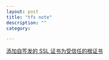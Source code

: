 ```yaml
---
layout: post
title: "tfs note"
description: ""
category: 

---
```


[添加自签发的 SSL 证书为受信任的根证书](http://cnzhx.net/blog/self-signed-certificate-as-trusted-root-ca-in-windows/)


